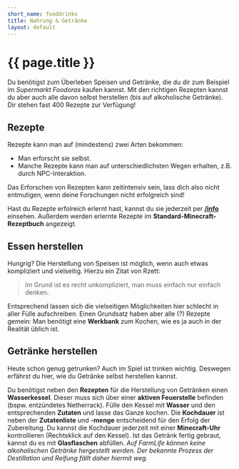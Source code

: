 ```yaml
---
short_name: fooddrinks
title: Nahrung & Getränke
layout: default
---
```

# {{ page.title }}

Du benötigst zum Überleben Speisen und Getränke, die du dir zum Beispiel im
_Supermarkt Foodoras_ kaufen kannst. Mit den richtigen Rezepten kannst du aber
auch alle davon selbst herstellen (bis auf alkoholische Getränke). Dir stehen
fast 400 Rezepte zur Verfügung!

## Rezepte

Rezepte kann man auf (mindestens) zwei Arten bekommen:
- Man erforscht sie selbst.
- Manche Rezepte kann man auf unterschiedlichsten Wegen erhalten, z.B. durch
  NPC-Interaktion.

Das Erforschen von Rezepten kann zeitintensiv sein, lass dich also nicht
entmutigen, wenn deine Forschungen nicht erfolgreich sind!

Hast du Rezepte erfolreich erlernt hast, kannst du sie jederzeit per
**[/info](/commands/info)** einsehen. Außerdem werden erlernte Rezepte im
**Standard-Minecraft-Rezeptbuch** angezeigt.

## Essen herstellen

Hungrig? Die Herstellung von Speisen ist möglich, wenn auch etwas kompliziert
und vielseitig. Hierzu ein Zitat von Rzett:
> Im Grund ist es recht unkompliziert, man muss einfach nur einfach denken.

Entsprechend lassen sich die vielseitigen Möglichkeiten hier schlecht in aller
Fülle aufschreiben. Einen Grundsatz haben aber alle (?) Rezepte gemein: Man
benötigt eine **Werkbank** zum Kochen, wie es ja auch in der Realität üblich ist.

## Getränke herstellen

Heute schon genug getrunken? Auch im Spiel ist trinken wichtig. Deswegen
erfährst du hier, wie du Getränke selbst herstellen kannst.

Du benötigst neben den **Rezepten** für die Herstellung von Getränken einen
**Wasserkessel**. Dieser muss sich über einer **aktiven Feuerstelle** befinden
(bspw. entzündetes Netherrack). Fülle den Kessel mit **Wasser** und den
entsprechenden **Zutaten** und lasse das Ganze kochen. Die **Kochdauer** ist
neben der **Zutatenliste** und **-menge** entscheidend für den Erfolg der
Zubereitung. Du kannst die Kochdauer jederzeit mit einer **Minecraft-Uhr**
kontrollieren (Rechtsklick auf den Kessel). Ist das Getränk fertig gebraut,
kannst du es mit **Glasflaschen** abfüllen. _Auf FarmLife können keine
alkoholischen Getränke hergestellt werden. Der bekannte Prozess der Destillation
und Reifung fällt daher hiermit weg._
